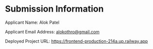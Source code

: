 # Submission Information

Applicant Name: Alok Patel

Applicant Email Address: alokothro@gmail.com

Deployed Project URL: https://frontend-production-214a.up.railway.app

